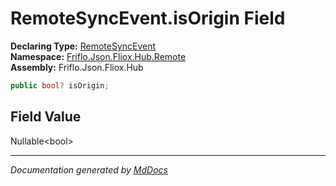 ﻿<!--  
  <auto-generated>   
    The contents of this file were generated by a tool.  
    Changes to this file may be list if the file is regenerated  
  </auto-generated>   
-->

# RemoteSyncEvent.isOrigin Field

**Declaring Type:** [RemoteSyncEvent](../index.md)  
**Namespace:** [Friflo.Json.Fliox.Hub.Remote](../../index.md)  
**Assembly:** Friflo.Json.Fliox.Hub

```csharp
public bool? isOrigin;
```

## Field Value

Nullable\<bool\>

___

*Documentation generated by [MdDocs](https://github.com/ap0llo/mddocs)*
